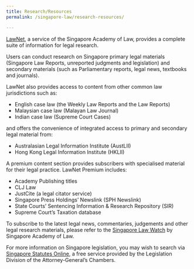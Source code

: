 ```yaml
---
title: Research/Resources
permalink: /singapore-law/research-resources/

---
```


[LawNet](https://www.lawnet.sg/lawnet/web/lawnet/home), a service of the Singapore Academy of Law, provides a complete suite of information for legal research.

Users can conduct research on Singapore primary legal materials (Singapore Law Reports, unreported judgments and legislation) and secondary materials (such as Parliamentary reports, legal news, textbooks and journals). 

LawNet also provides access to content from other common law jurisdictions such as: 

 - English case law (the Weekly Law Reports and the Law Reports) 
 - Malaysian case law (Malayan Law Journal)
 - Indian case law (Supreme Court Cases)

and offers the convenience of integrated access to primary and secondary legal material from: 

- Australasian Legal Information Institute (AustLII)
- Hong Kong Legal Information Institute (HKLII)

A premium content section provides subscribers with specialised material for their legal practice. LawNet Premium includes: 

- Academy Publishing titles
- CLJ Law
- JustCite (a legal citator service)
- Singapore Press Holdings’ Newslink (SPH Newslink)
- State Courts’ Sentencing Information & Research Repository (SIR)
- Supreme Court’s Taxation database


To subscribe to the latest legal news, commentaries, judgements and other legal research materials, please refer to the [Singapore Law Watch](https://www.singaporelawwatch.sg/) by Singapore Academy of Law.

For more information on Singapore legislation, you may wish to search via [Singapore Statutes Online](https://sso.agc.gov.sg/), a free service provided by the Legislation Division of the Attorney-General’s Chambers.
